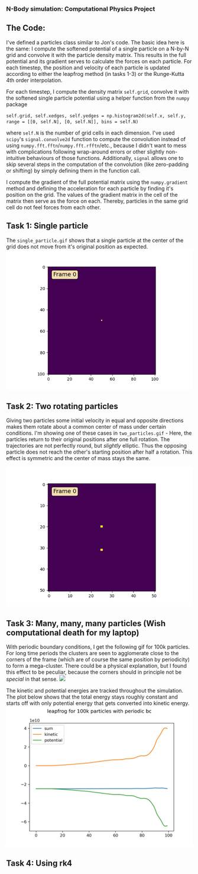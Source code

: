 ### N-Body simulation: Computational Physics Project

## The Code:
I've defined a particles class similar to Jon's code. The basic idea here is the same: I compute the softened potential of a single particle on a N-by-N grid and convolve it with the particle density matrix. This results in the full potential and its gradient serves to calculate the forces on each particle. For each timestep, the position and velocity of each particle is updated according to either the leapfrog method (in tasks 1-3) or the Runge-Kutta 4th order interpolation.

For each timestep, I compute the density matrix ``self.grid``, convolve it with the softened single particle potential using a helper function from the `numpy` package
```
self.grid, self.xedges, self.yedges = np.histogram2d(self.x, self.y, range = [[0, self.N], [0, self.N]], bins = self.N)
```
where `self.N` is the number of grid cells in each dimension. I've used `scipy`'s `signal.convolve2d` function to compute the convolution instead of using `numpy.fft.fftn`/`numpy.fft.rfftn`/etc., because I didn't want to mess with complications following wrap-around errors or other slightly non-intuitive behaviours of those functions. Additionally, `signal` allows one to skip several steps in the computation of the convolution (like zero-padding or shifting) by simply defining them in the function call. 

I compute the gradient of the full potential matrix using the `numpy.gradient` method and defining the acceleration for each particle by finding it's position on the grid. The values of the gradient matrix in the cell of the matrix then serve as the force on each. Thereby, particles in the same grid cell do not feel forces from each other.


## Task 1: Single particle

The `single_particle.gif` shows that a single particle at the center of the grid does not move from it's original position as expected.
![](https://github.com/simonwb98/phys512/blob/main/project/gifs/single_particle.gif)


## Task 2: Two rotating particles

Giving two particles some initial velocity in equal and opposite directions makes them rotate about a common center of mass under certain conditions. I'm showing one of these cases in `two_particles.gif` - Here, the particles return to their original positions after one full rotation. The trajectories are not perfectly round, but *slightly* elliptic. Thus the opposing particle does not reach the other's starting position after half a rotation. This effect is symmetric and the center of mass stays the same. 

![](https://github.com/simonwb98/phys512/blob/main/project/gifs/two_particles.gif)

## Task 3: Many, many, many particles (Wish computational death for my laptop)
With periodic boundary conditions, I get the following gif for 100k particles. For long time periods the clusters are seen to agglomerate close to the corners of the frame (which are of course the same position by periodicity) to form a mega-cluster. There could be a physical explanation, but I found this effect to be peculiar, because the corners should in principle not be *special* in that sense. 
![](https://github.com/simonwb98/phys512/blob/main/project/gifs/many_particles_100k.gif)

The kinetic and potential energies are tracked throughout the simulation. The plot below shows that the total energy stays roughly constant and starts off with only potential energy that gets converted into kinetic energy. 
![](https://github.com/simonwb98/phys512/blob/main/project/figs/100k_particles_periodic_leapfrog.jpg)
## Task 4: Using rk4

